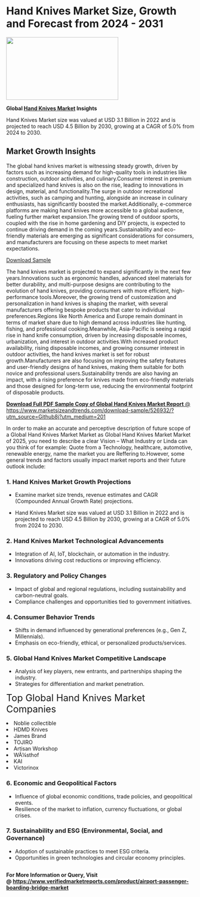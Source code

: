 <H1>Hand Knives Market Size, Growth and Forecast from 2024 - 2031</H1><img class="aligncenter size-medium wp-image-584254" src="https://thirdeyenews.in/wp-content/uploads/2024/09/Global-Market-Research-300x168.jpeg" alt="" width="300" height="168" /><p><strong>Global&nbsp;<a href="https://www.marketsizeandtrends.com/download-sample/526932/?utm_source=Github8j?utm_medium=201">Hand Knives Market</a> Insights</strong></p><p>Hand Knives Market size was valued at USD 3.1 Billion in 2022 and is projected to reach USD 4.5 Billion by 2030, growing at a CAGR of 5.0% from 2024 to 2030.</p><p><h2>Market Growth Insights</h2> <p>The global hand knives market is witnessing steady growth, driven by factors such as increasing demand for high-quality tools in industries like construction, outdoor activities, and culinary.Consumer interest in premium and specialized hand knives is also on the rise, leading to innovations in design, material, and functionality.The surge in outdoor recreational activities, such as camping and hunting, alongside an increase in culinary enthusiasts, has significantly boosted the market.Additionally, e-commerce platforms are making hand knives more accessible to a global audience, fueling further market expansion.The growing trend of outdoor sports, coupled with the rise in home gardening and DIY projects, is expected to continue driving demand in the coming years.Sustainability and eco-friendly materials are emerging as significant considerations for consumers, and manufacturers are focusing on these aspects to meet market expectations.</p> <p><a href="your-sample-link-here">Download Sample</a></p> <p>The hand knives market is projected to expand significantly in the next few years.Innovations such as ergonomic handles, advanced steel materials for better durability, and multi-purpose designs are contributing to the evolution of hand knives, providing consumers with more efficient, high-performance tools.Moreover, the growing trend of customization and personalization in hand knives is shaping the market, with several manufacturers offering bespoke products that cater to individual preferences.Regions like North America and Europe remain dominant in terms of market share due to high demand across industries like hunting, fishing, and professional cooking.Meanwhile, Asia-Pacific is seeing a rapid rise in hand knife consumption, driven by increasing disposable incomes, urbanization, and interest in outdoor activities.With increased product availability, rising disposable incomes, and growing consumer interest in outdoor activities, the hand knives market is set for robust growth.Manufacturers are also focusing on improving the safety features and user-friendly designs of hand knives, making them suitable for both novice and professional users.Sustainability trends are also having an impact, with a rising preference for knives made from eco-friendly materials and those designed for long-term use, reducing the environmental footprint of disposable products.<p><a href="your-more-info-link-here"></p><p><span class=""><strong>Download Full PDF Sample Copy of Global Hand Knives Market Report</strong> @ <a href="https://www.marketsizeandtrends.com/download-sample/526932/?utm_source=Github8j?utm_medium=201" target="_blank">https://www.marketsizeandtrends.com/download-sample/526932/?utm_source=Github8j?utm_medium=201</a></span></p><p>In order to make an accurate and perceptive description of future scope of a Global&nbsp;Hand Knives Market Market as Global&nbsp;Hand Knives Market Market of 2025, you need to describe a clear Vision &ndash; What Industry or Linda can you think of for example: Quote from a Technology, healthcare, automotive, renewable energy, name the market you are Reffering to.However, some general trends and factors usually impact market reports and their future outlook include:</p><h3>1.&nbsp;<strong>Hand Knives Market Growth Projections</strong></h3><ul><li>Examine market size trends, revenue estimates and CAGR (Compounded Annual Growth Rate) projections.</li><li><p>Hand Knives Market size was valued at USD 3.1 Billion in 2022 and is projected to reach USD 4.5 Billion by 2030, growing at a CAGR of 5.0% from 2024 to 2030.</p></li></ul><h3>2.&nbsp;<strong>Hand Knives Market Technological Advancements</strong></h3><ul><li>Integration of AI, IoT, blockchain, or automation in the industry.</li><li>Innovations driving cost reductions or improving efficiency.</li></ul><h3>3.&nbsp;<strong>Regulatory and Policy Changes</strong></h3><ul><li>Impact of global and regional regulations, including sustainability and carbon-neutral goals.</li><li>Compliance challenges and opportunities tied to government initiatives.</li></ul><h3>4.&nbsp;<strong>Consumer Behavior Trends</strong></h3><ul><li>Shifts in demand influenced by generational preferences (e.g., Gen Z, Millennials).</li><li>Emphasis on eco-friendly, ethical, or personalized products/services.</li></ul><h3>5.&nbsp;<strong>Global Hand Knives Market Competitive Landscape</strong></h3><ul><li>Analysis of key players, new entrants, and partnerships shaping the industry.</li><li>Strategies for differentiation and market penetration.</li></ul><p data-pm-slice="1 1 []"><span style="color: inherit; font-family: inherit; font-size: 25px;">Top Global Hand Knives Market Companies</span></p><div class="" data-test-id=""><p><li>Noblie collectible</li><li> HDMD Knives</li><li> James Brand</li><li> TOJIRO</li><li> Artisan Workshop</li><li> WÃ¼sthof</li><li> KAI</li><li> Victorinox</li></p></div><h3>6.&nbsp;<strong>Economic and Geopolitical Factors</strong></h3><ul><li>Influence of global economic conditions, trade policies, and geopolitical events.</li><li>Resilience of the market to inflation, currency fluctuations, or global crises.</li></ul><h3>7.&nbsp;<strong>Sustainability and ESG (Environmental, Social, and Governance)</strong></h3><ul><li>Adoption of sustainable practices to meet ESG criteria.</li><li>Opportunities in green technologies and circular economy principles.</li></ul><h2><strong style="font-size: 14px;">For More Information or Query, Visit @&nbsp;</strong><a style="background-color: #ffffff; font-size: 14px;" href="https://www.marketsizeandtrends.com/report/hand-knives-market/" target="_blank">https://www.verifiedmarketreports.com/product/airport-passenger-boarding-bridge-market</a></h2>